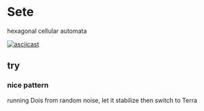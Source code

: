 # Sete

hexagonal cellular automata

[![asciicast](https://asciinema.org/a/531507.svg)](https://asciinema.org/a/524159)

## try

### nice pattern

running Dois from random noise, let it stabilize then switch to Terra

